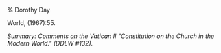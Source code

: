 % Dorothy Day

World, (1967):55.

*Summary: Comments on the Vatican II "Constitution on the Church in the
Modern World." (DDLW \#132).*


